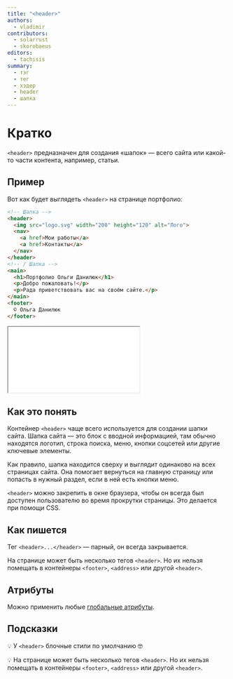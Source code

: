 ```yaml
---
title: "<header>"
authors:
  - vladimir
contributors:
  - solarrust
  - skorobaeus
editors:
  - tachisis
summary:
  - тэг
  - тег
  - хэдер
  - header
  - шапка
---
```


# Кратко

`<header>` предназначен для создания «шапок» — всего сайта или какой-то части контента, например, статьи.

## Пример

Вот как будет выглядеть `<header>` на странице портфолио:

```html
<!-- Шапка -->
<header>
  <img src="logo.svg" width="200" height="120" alt="Лого">
  <nav>
    <a href>Мои работы</a>
    <a href>Контакты</a>
  </nav>
</header>
<!-- / Шапка -->
<main>
  <h1>Портфолио Ольги Данилюк</h1>
  <p>Добро пожаловать!</p>
  <p>Рада приветствовать вас на своём сайте.</p>
</main>
<footer>
  © Ольга Данилюк
</footer>
```

<iframe title="Шапка сайта" src="demos/header.html"></iframe>

## Как это понять

Контейнер `<header>` чаще всего используется для создании шапки сайта. Шапка сайта — это блок с вводной информацией, там обычно находятся логотип, строка поиска, меню, кнопки соцсетей или другие ключевые элементы.

Как правило, шапка находится сверху и выглядит одинаково на всех страницах сайта. Она помогает вернуться на главную страницу или попасть в нужный раздел, если в ней есть кнопки меню.

`<header>` можно закрепить в окне браузера, чтобы он всегда был доступен пользователю во время прокрутки страницы. Это делается при помощи CSS.

## Как пишется

Тег `<header>...</header>` — парный, он всегда закрывается.

На странице может быть несколько тегов `<header>`. Но их нельзя помещать в контейнеры `<footer>`, `<address>` или другой `<header>`.

## Атрибуты

Можно применить любые [глобальные атрибуты](/html/global-attrs).

## Подсказки

💡 У `<header>` блочные стили по умолчанию 🤓

💡 На странице может быть несколько тегов `<header>`. Но их нельзя помещать в контейнеры `<footer>`, `<address>` или другой `<header>`.
